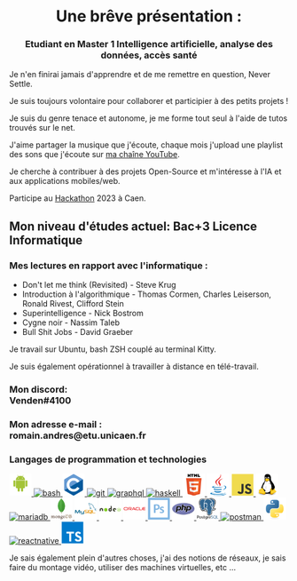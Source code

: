 <h1 align="center">Une brêve présentation :</h1>
<h3 align="center">Etudiant en Master 1 Intelligence artificielle, analyse des données, accès santé</h3>
<p> Je n'en finirai jamais d'apprendre et de me remettre en question, Never Settle.</p>
<p> Je suis toujours volontaire pour collaborer et participier à des petits projets !</p>
<p> Je suis du genre tenace et autonome, je me forme tout seul à l'aide de tutos trouvés sur le net.</p>
<p> J'aime partager la musique que j'écoute, chaque mois j'upload une playlist des sons que j'écoute sur <a href="https://www.youtube.com/channel/UCvnR3rqm6nwvW2c0pp2ws1Q">ma chaîne YouTube</a>. </p>
<p> Je cherche à contribuer à des projets Open-Source et m'intéresse à l'IA et aux applications mobiles/web.</p>
<p> Participe au <a href="https://www.unicaen.fr/evenement/hackathon-cassez-les-codes/">Hackathon</a> 2023 à Caen.</p>
<h2> Mon niveau d'études actuel: Bac+3 Licence Informatique</h2>
<h3> Mes lectures en rapport avec l'informatique :</h3>
<ul>
  <li> Don't let me think (Revisited) - Steve Krug</li>
  <li> Introduction à l'algorithmique - Thomas Cormen, Charles Leiserson, Ronald Rivest, Clifford Stein</li>
  <li> Superintelligence - Nick Bostrom</li>
  <li> Cygne noir - Nassim Taleb</li>
  <li> Bull Shit Jobs - David Graeber</li>
 </ul>
 <p> Je travail sur Ubuntu, bash ZSH couplé au terminal Kitty.</p>
 <p> Je suis également opérationnel à travailler à distance en télé-travail.</p>
<h3 align="left">Mon discord: <br>Venden#4100</br></h3>
<p align="left">
<h3 align="left">Mon adresse e-mail : <br>romain.andres@etu.unicaen.fr</br></h3>
<p align="left">


<h3 align="left">Langages de programmation et technologies</h3>
<p align="left"> <a href="https://developer.android.com" target="_blank" rel="noreferrer"> <img src="https://raw.githubusercontent.com/devicons/devicon/master/icons/android/android-original-wordmark.svg" alt="android" width="40" height="40"/> </a> <a href="https://www.gnu.org/software/bash/" target="_blank" rel="noreferrer"> <img src="https://www.vectorlogo.zone/logos/gnu_bash/gnu_bash-icon.svg" alt="bash" width="40" height="40"/> </a> <a href="https://www.cprogramming.com/" target="_blank" rel="noreferrer"> <img src="https://raw.githubusercontent.com/devicons/devicon/master/icons/c/c-original.svg" alt="c" width="40" height="40"/> </a>  </a> <a href="https://git-scm.com/" target="_blank" rel="noreferrer"> <img src="https://www.vectorlogo.zone/logos/git-scm/git-scm-icon.svg" alt="git" width="40" height="40"/> </a> <a href="https://graphql.org" target="_blank" rel="noreferrer"> <img src="https://www.vectorlogo.zone/logos/graphql/graphql-icon.svg" alt="graphql" width="40" height="40"/> </a> <a href="https://www.haskell.org/" target="_blank" rel="noreferrer"> <img src="https://upload.wikimedia.org/wikipedia/commons/1/1c/Haskell-Logo.svg" alt="haskell" width="40" height="40"/> </a> <a href="https://www.w3.org/html/" target="_blank" rel="noreferrer"> <img src="https://raw.githubusercontent.com/devicons/devicon/master/icons/html5/html5-original-wordmark.svg" alt="html5" width="40" height="40"/> </a> <a href="https://www.java.com" target="_blank" rel="noreferrer"> <img src="https://raw.githubusercontent.com/devicons/devicon/master/icons/java/java-original.svg" alt="java" width="40" height="40"/> </a> <a href="https://developer.mozilla.org/en-US/docs/Web/JavaScript" target="_blank" rel="noreferrer"> <img src="https://raw.githubusercontent.com/devicons/devicon/master/icons/javascript/javascript-original.svg" alt="javascript" width="40" height="40"/> </a> <a href="https://www.linux.org/" target="_blank" rel="noreferrer"> <img src="https://raw.githubusercontent.com/devicons/devicon/master/icons/linux/linux-original.svg" alt="linux" width="40" height="40"/> </a> <a href="https://mariadb.org/" target="_blank" rel="noreferrer"> <img src="https://www.vectorlogo.zone/logos/mariadb/mariadb-icon.svg" alt="mariadb" width="40" height="40"/> </a>  <a href="https://www.mongodb.com/" target="_blank" rel="noreferrer"> <img src="https://raw.githubusercontent.com/devicons/devicon/master/icons/mongodb/mongodb-original-wordmark.svg" alt="mongodb" width="40" height="40"/> </a> <a href="https://www.mysql.com/" target="_blank" rel="noreferrer"> <img src="https://raw.githubusercontent.com/devicons/devicon/master/icons/mysql/mysql-original-wordmark.svg" alt="mysql" width="40" height="40"/> </a> <a href="https://nodejs.org" target="_blank" rel="noreferrer"> <img src="https://raw.githubusercontent.com/devicons/devicon/master/icons/nodejs/nodejs-original-wordmark.svg" alt="nodejs" width="40" height="40"/> </a> <a href="https://www.oracle.com/" target="_blank" rel="noreferrer"> <img src="https://raw.githubusercontent.com/devicons/devicon/master/icons/oracle/oracle-original.svg" alt="oracle" width="40" height="40"/> </a> <a href="https://www.photoshop.com/en" target="_blank" rel="noreferrer"> <img src="https://raw.githubusercontent.com/devicons/devicon/master/icons/photoshop/photoshop-line.svg" alt="photoshop" width="40" height="40"/> </a> <a href="https://www.php.net" target="_blank" rel="noreferrer"> <img src="https://raw.githubusercontent.com/devicons/devicon/master/icons/php/php-original.svg" alt="php" width="40" height="40"/> </a> <a href="https://www.postgresql.org" target="_blank" rel="noreferrer"> <img src="https://raw.githubusercontent.com/devicons/devicon/master/icons/postgresql/postgresql-original-wordmark.svg" alt="postgresql" width="40" height="40"/> </a> <a href="https://postman.com" target="_blank" rel="noreferrer"> <img src="https://www.vectorlogo.zone/logos/getpostman/getpostman-icon.svg" alt="postman" width="40" height="40"/> </a> <a href="https://www.python.org" target="_blank" rel="noreferrer"> <img src="https://raw.githubusercontent.com/devicons/devicon/master/icons/python/python-original.svg" alt="python" width="40" height="40"/> </a> <a href="https://reactnative.dev/" target="_blank" rel="noreferrer"> <img src="https://reactnative.dev/img/header_logo.svg" alt="reactnative" width="40" height="40"/> </a> <a href="https://www.typescriptlang.org/" target="_blank" rel="noreferrer"> <img src="https://raw.githubusercontent.com/devicons/devicon/master/icons/typescript/typescript-original.svg" alt="typescript" width="40" height="40"/> </a> </p>

<p>Je sais également plein d'autres choses, j'ai des notions de réseaux, je sais faire du montage vidéo, utiliser des machines virtuelles, etc ...</p>





